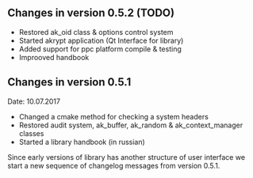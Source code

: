 
Changes in version 0.5.2 (TODO)
-------------------------

   * Restored ak_oid class & options control system
   * Started akrypt application (Qt Interface for library)
   * Added support for ppc platform compile & testing
   * Improoved handbook

Changes in version 0.5.1
------------------------

Date: 10.07.2017

   * Changed a cmake method for checking a system headers
   * Restored audit system, ak_buffer, ak_random & ak_context_manager classes
   * Started a library handbook (in russian)

Since early versions of library has another structure of user interface
we start a new sequence of changelog messages from version 0.5.1.
